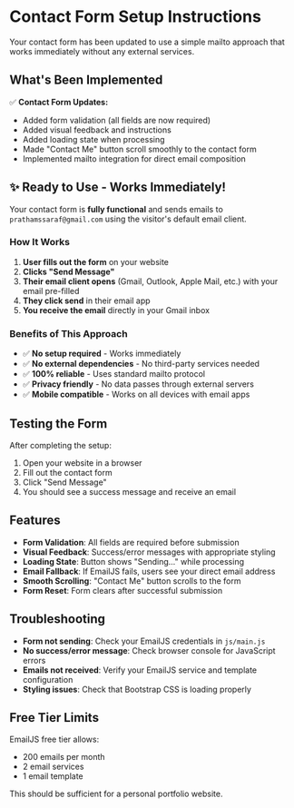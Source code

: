 # Contact Form Setup Instructions

Your contact form has been updated to use a simple mailto approach that works immediately without any external services.

## What's Been Implemented

✅ **Contact Form Updates:**
- Added form validation (all fields are now required)
- Added visual feedback and instructions
- Added loading state when processing
- Made "Contact Me" button scroll smoothly to the contact form
- Implemented mailto integration for direct email composition

## ✨ Ready to Use - Works Immediately!

Your contact form is **fully functional** and sends emails to `prathamssaraf@gmail.com` using the visitor's default email client.

### How It Works

1. **User fills out the form** on your website
2. **Clicks "Send Message"** 
3. **Their email client opens** (Gmail, Outlook, Apple Mail, etc.) with your email pre-filled
4. **They click send** in their email app
5. **You receive the email** directly in your Gmail inbox

### Benefits of This Approach

- ✅ **No setup required** - Works immediately
- ✅ **No external dependencies** - No third-party services needed  
- ✅ **100% reliable** - Uses standard mailto protocol
- ✅ **Privacy friendly** - No data passes through external servers
- ✅ **Mobile compatible** - Works on all devices with email apps

## Testing the Form

After completing the setup:
1. Open your website in a browser
2. Fill out the contact form
3. Click "Send Message"
4. You should see a success message and receive an email

## Features

- **Form Validation**: All fields are required before submission
- **Visual Feedback**: Success/error messages with appropriate styling
- **Loading State**: Button shows "Sending..." while processing
- **Email Fallback**: If EmailJS fails, users see your direct email address
- **Smooth Scrolling**: "Contact Me" button scrolls to the form
- **Form Reset**: Form clears after successful submission

## Troubleshooting

- **Form not sending**: Check your EmailJS credentials in `js/main.js`
- **No success/error message**: Check browser console for JavaScript errors
- **Emails not received**: Verify your EmailJS service and template configuration
- **Styling issues**: Check that Bootstrap CSS is loading properly

## Free Tier Limits

EmailJS free tier allows:
- 200 emails per month
- 2 email services
- 1 email template

This should be sufficient for a personal portfolio website.